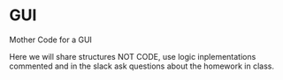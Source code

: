 # GUI
Mother Code for a GUI

Here we will share structures NOT CODE, use logic inplementations commented and in the slack ask questions about the homework in class.
